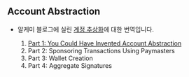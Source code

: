## Account Abstraction

* 알케미 블로그에 실린 [계정 추상화](https://www.alchemy.com/blog/account-abstraction)에 대한 번역입니다. 

  1. [Part 1: You Could Have Invented Account Abstraction](./docs/1.md)
  2. Part 2: Sponsoring Transactions Using Paymasters
  3. Part 3: Wallet Creation
  4. Part 4: Aggregate Signatures